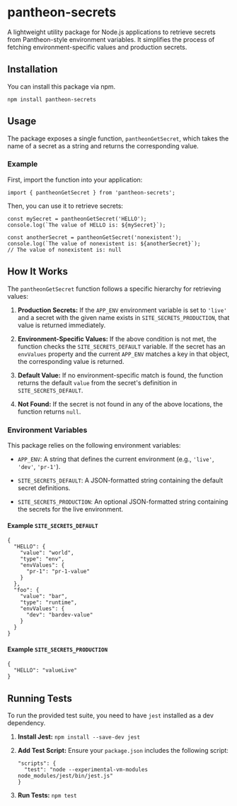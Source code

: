# pantheon-secrets

A lightweight utility package for Node.js applications to retrieve secrets from Pantheon-style environment variables. It simplifies the process of fetching environment-specific values and production secrets.

## Installation

You can install this package via npm.

```
npm install pantheon-secrets
```

## Usage

The package exposes a single function, `pantheonGetSecret`, which takes the name of a secret as a string and returns the corresponding value.

### Example

First, import the function into your application:

```
import { pantheonGetSecret } from 'pantheon-secrets';
```

Then, you can use it to retrieve secrets:

```
const mySecret = pantheonGetSecret('HELLO');
console.log(`The value of HELLO is: ${mySecret}`);

const anotherSecret = pantheonGetSecret('nonexistent');
console.log(`The value of nonexistent is: ${anotherSecret}`);
// The value of nonexistent is: null
```

## How It Works

The `pantheonGetSecret` function follows a specific hierarchy for retrieving values:

1.  **Production Secrets:** If the `APP_ENV` environment variable is set to `'live'` and a secret with the given name exists in `SITE_SECRETS_PRODUCTION`, that value is returned immediately.

2.  **Environment-Specific Values:** If the above condition is not met, the function checks the `SITE_SECRETS_DEFAULT` variable. If the secret has an `envValues` property and the current `APP_ENV` matches a key in that object, the corresponding value is returned.

3.  **Default Value:** If no environment-specific match is found, the function returns the default `value` from the secret's definition in `SITE_SECRETS_DEFAULT`.

4.  **Not Found:** If the secret is not found in any of the above locations, the function returns `null`.

### Environment Variables

This package relies on the following environment variables:

* `APP_ENV`: A string that defines the current environment (e.g., `'live'`, `'dev'`, `'pr-1'`).

* `SITE_SECRETS_DEFAULT`: A JSON-formatted string containing the default secret definitions.

* `SITE_SECRETS_PRODUCTION`: An optional JSON-formatted string containing the secrets for the live environment.

#### Example `SITE_SECRETS_DEFAULT`

```
{
  "HELLO": {
    "value": "world",
    "type": "env",
    "envValues": {
      "pr-1": "pr-1-value"
    }
  },
  "foo": {
    "value": "bar",
    "type": "runtime",
    "envValues": {
      "dev": "bardev-value"
    }
  }
}
```

#### Example `SITE_SECRETS_PRODUCTION`

```
{
  "HELLO": "valueLive"
}
```

## Running Tests

To run the provided test suite, you need to have `jest` installed as a dev dependency.

1.  **Install Jest:** `npm install --save-dev jest`

2.  **Add Test Script:** Ensure your `package.json` includes the following script:

    ```
    "scripts": {
      "test": "node --experimental-vm-modules node_modules/jest/bin/jest.js"
    }
    ```

3.  **Run Tests:** `npm test`
